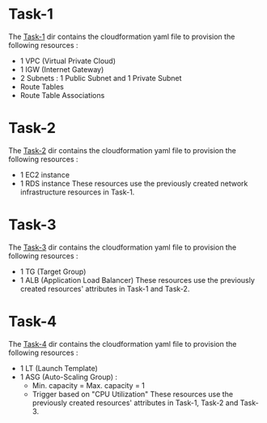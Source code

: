# Task-1 

The [Task-1](https://github.com/PrajwalP7295/AWS/tree/main/CloudFormation/Task-1) dir contains the cloudformation yaml file to provision the following resources : 
- 1 VPC (Virtual Private Cloud) 
- 1 IGW (Internet Gateway) 
- 2 Subnets : 1 Public Subnet and 1 Private Subnet 
- Route Tables 
- Route Table Associations

# Task-2 

The [Task-2](https://github.com/PrajwalP7295/AWS/tree/main/CloudFormation/Task-2) dir contains the cloudformation yaml file to provision the following resources : 
- 1 EC2 instance 
- 1 RDS instance 
These resources use the previously created network infrastructure resources in Task-1.

# Task-3 

The [Task-3](https://github.com/PrajwalP7295/AWS/tree/main/CloudFormation/Task-3) dir contains the cloudformation yaml file to provision the following resources :
- 1 TG (Target Group)
- 1 ALB (Application Load Balancer)
These resources use the previously created resources' attributes in Task-1 and Task-2.

# Task-4

The [Task-4](https://github.com/PrajwalP7295/AWS/tree/main/CloudFormation/Task-4) dir contains the cloudformation yaml file to provision the following resources :
- 1 LT (Launch Template)
- 1 ASG (Auto-Scaling Group) : 
    - Min. capacity = Max. capacity = 1
    - Trigger based on "CPU Utilization" 
These resources use the previously created resources' attributes in Task-1, Task-2 and Task-3.
